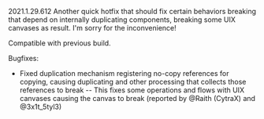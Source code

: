2021.1.29.612
Another quick hotfix that should fix certain behaviors breaking that depend on internally duplicating components, breaking some UIX canvases as result. I'm sorry for the inconvenience!

Compatible with previous build.

Bugfixes:
- Fixed duplication mechanism registering no-copy references for copying, causing duplicating and other processing that collects those references to break
-- This fixes some operations and flows with UIX canvases causing the canvas to break (reported by @Raith (CytraX) and @3x1t_5tyl3)